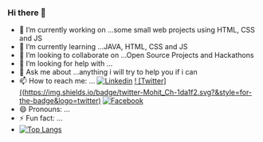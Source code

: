 ### Hi there 👋


- 🔭 I’m currently working on ...some small web projects using HTML, CSS and JS
- 🌱 I’m currently learning ...JAVA, HTML, CSS and JS
- 👯 I’m looking to collaborate on ...Open Source Projects and Hackathons
- 🤔 I’m looking for help with ...
- 💬 Ask me about ...anything i will try to help you if i can  
- 📫 How to reach me: ... [![Linkedin](https://img.shields.io/badge/linkedin-Mohit_Deshwal-1da1f2.svg?&style=for-the-badge&logo=linkedin)](https://www.linkedin.com/in/mohit-deshwal-a8703b1a2/) [! [Twitter]((https://img.shields.io/badge/twitter-Mohit_Ch-1da1f2.svg?&style=for-the-badge&logo=twitter)](https://twitter.com/MohitCh57795811) [![Facebook]()](https://www.facebook.com/mohit.deshwal.165/)
- 😄 Pronouns: ...
- ⚡ Fun fact: ...
- [![Top Langs](https://github-readme-stats.vercel.app/api/top-langs/?username=mohit01-beep&layout=compact)](https://github.com/mohit01-beep/github-readme-stats)
